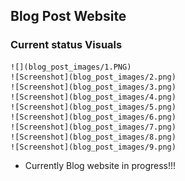 
## Blog Post Website

### Current status Visuals


	![](blog_post_images/1.PNG)
	![Screenshot](blog_post_images/2.png)
	![Screenshot](blog_post_images/3.png)
	![Screenshot](blog_post_images/4.png)
	![Screenshot](blog_post_images/5.png)
	![Screenshot](blog_post_images/6.png)
	![Screenshot](blog_post_images/7.png)
	![Screenshot](blog_post_images/8.png)
	![Screenshot](blog_post_images/9.png)


- Currently Blog website in progress!!!

